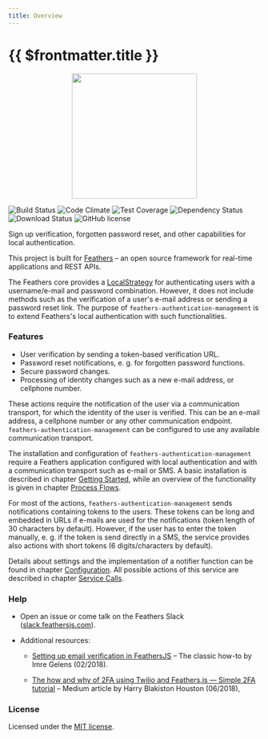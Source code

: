 ```yaml
---
title: Overview
---
```


# {{ $frontmatter.title }}

<p align="center">
  <img src="/logo.svg" width="250">
</p>

![Build Status](https://img.shields.io/github/workflow/status/feathers-ecosystem/feathers-authentication-management/Node.js%20CI)
![Code Climate](https://codeclimate.com/github/feathersjs-ecosystem/feathers-authentication-management/badges/gpa.svg)
![Test Coverage](https://codeclimate.com/github/feathersjs-ecosystem/feathers-authentication-management/badges/coverage.svg)
![Dependency Status](https://img.shields.io/librariesio/release/npm/feathers-authentication-management)
![Download Status](https://img.shields.io/npm/dm/feathers-authentication-management.svg?style=flat-square)
![GitHub license](https://img.shields.io/github/license/feathersjs-ecosystem/feathers-authentication-management)

Sign up verification, forgotten password reset, and other capabilities for local authentication.

This project is built for [Feathers](http://feathersjs.com) – an open source framework for real-time applications and REST APIs.

The Feathers core provides a [LocalStrategy](https://docs.feathersjs.com/api/authentication/local.html) for authenticating users with a username/e-mail and password combination. However, it does not include methods such as the verification of a user's e-mail address or sending a password reset link. The purpose of `feathers-authentication-management` is to extend Feathers's local authentication with such functionalities.

### Features

- User verification by sending a token-based verification URL.
- Password reset notifications, e. g. for forgotten password functions.
- Secure password changes.
- Processing of identity changes such as a new e-mail address, or cellphone number.

These actions require the notification of the user via a communication transport, for which the identity of the user is verified. This can be an e-mail address, a cellphone number or any other communication endpoint. `feathers-authentication-management` can be configured to use any available communication transport.

The installation and configuration of `feathers-authentication-management` require a Feathers application configured with local authentication and with a communication transport such as e-mail or SMS. A basic installation is described in chapter [Getting Started](./getting-started), while an overview of the functionality is given in chapter [Process Flows](./process-flows).

For most of the actions, `feathers-authentication-management` sends notifications containing tokens to the users. These tokens can be long and embedded in URLs if e-mails are used for the notifications (token length of 30 characters by default). However, if the user has to enter the token manually, e. g. if the token is send directly in a SMS, the service provides also actions with short tokens (6 digits/characters by default).

Details about settings and the implementation of a notifier function can be found in chapter [Configuration](./configuration). All possible actions of this service are described in chapter [Service Calls](./service-calls).

### Help

- Open an issue or come talk on the Feathers Slack ([slack.feathersjs.com](http://slack.feathersjs.com/)).

- Additional resources:

  - [Setting up email verification in FeathersJS](https://hackernoon.com/setting-up-email-verification-in-feathersjs-ce764907e4f2) – The classic how-to by Imre Gelens (02/2018).

  - [The how and why of 2FA using Twilio and Feathers.js — Simple 2FA tutorial](https://harryhopalot.medium.com/the-how-and-why-of-2fa-using-twilio-and-feathers-js-simple-2fa-tutorial-e64a930a57a8) – Medium article by Harry Blakiston Houston (06/2018),

### License

Licensed under the [MIT license](https://github.com/feathersjs-ecosystem/feathers-authentication-management/blob/master/LICENSE).
